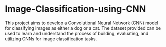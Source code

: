 # Image-Classification-using-CNN
This project aims to develop a Convolutional Neural Network (CNN) model for classifying images as either a dog or a cat. The dataset provided can be used to learn and understand the process of building, evaluating, and utilizing CNNs for image classification tasks.

